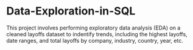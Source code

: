 # Data-Exploration-in-SQL
This project involves performing exploratory data analysis (EDA) on a cleaned layoffs dataset to indentify trends, including the highest layoffs, date ranges, and total layoffs by company, industry, country, year, etc.
